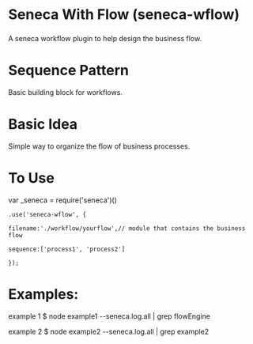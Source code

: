 # Seneca With Flow (seneca-wflow)
###
A seneca workflow plugin to help design the business flow.



# Sequence Pattern

Basic building block for workflows.  

# Basic Idea

Simple way to organize the flow of business processes.

# To Use

var _seneca = require('seneca')()

	.use('seneca-wflow', {
	
  	filename:'./workflow/yourflow',// module that contains the business flow
  	
  	sequence:['process1', 'process2']
  	
  	});

# Examples:



example 1 $ node example1 --seneca.log.all | grep flowEngine

example 2 $ node example2 --seneca.log.all | grep example2
